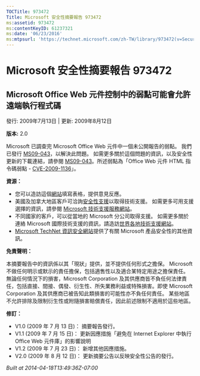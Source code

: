 ```yaml
---
TOCTitle: 973472
Title: Microsoft 安全性摘要報告 973472
ms:assetid: 973472
ms:contentKeyID: 61237321
ms:date: '06/23/2016'
ms:mtpsurl: 'https://technet.microsoft.com/zh-TW/library/973472(v=Security.10)'
---
```



Microsoft 安全性摘要報告 973472
===============================

Microsoft Office Web 元件控制中的弱點可能會允許遠端執行程式碼
-------------------------------------------------------------

發行: 2009年7月13日 | 更新: 2009年8月12日

**版本:** 2.0

Microsoft 已調查完 Microsoft Office Web 元件中一個未公開報告的弱點。 我們已發行 [MS09-043](https://technet.microsoft.com/security/bulletin/ms09-043)，以解決此問題。 如需更多關於這個問題的資訊，以及安全性更新的下載連結，請參閱 [MS09-043](https://technet.microsoft.com/security/bulletin/ms09-043)。所述弱點為「Office Web 元件 HTML 指令碼弱點 - [CVE-2009-1136](https://www.cve.mitre.org/cgi-bin/cvename.cgi?name=cve-2006-1136)」。

**資源：** 

-   您可以造訪這個[網站](https://support.microsoft.com/common/survey.aspx?scid=sw;en;1257&amp;showpage=1&amp;ws=technet&amp;sd=tech)填寫表格，提供意見反應。
-   美國及加拿大地區客戶可洽詢[安全性支援](https://go.microsoft.com/fwlink/?linkid=21131)以取得技術支援。 如需更多可用支援選擇的資訊，請參閱 [Microsoft 技術支援服務網站](https://support.microsoft.com/?ln=zh-tw)。
-   不同國家的客戶，可以從當地的 Microsoft 分公司取得支援。 如需更多關於連絡 Microsoft 國際技術支援的資訊，請造訪[世界各地技術支援網站](https://go.microsoft.com/fwlink/?linkid=21155)。
-   [Microsoft TechNet 資訊安全網站](https://technet.microsoft.com/zh-tw/security/default.aspx)提供了有關 Microsoft 產品安全性的其他資訊。

**免責聲明：** 

本摘要報告中的資訊係以其「現狀」提供，並不提供任何形式之擔保。 Microsoft 不做任何明示或默示的責任擔保，包括適售性以及適合某特定用途之擔保責任。 無論任何情況下的損害，Microsoft Corporation 及其供應商皆不負任何法律責任，包括直接、間接、偶發、衍生性、所失業務利益或特殊損害。即使 Microsoft Corporation 及其供應商已被告知此類損害的可能性亦不負任何責任。 某些地區不允許排除及限制衍生性或附隨損害賠償責任，因此前述限制不適用於這些地區。

**修訂：** 

-   V1.0 (2009 年 7 月 13 日)： 摘要報告發行。
-   V1.1 (2009 年 7 月 15 日)： 更新因應措施「避免在 Internet Explorer 中執行 Office Web 元件庫」的影響說明
-   V1.2 (2009 年 7 月 23 日)： 新增其他因應措施。
-   V2.0 (2009 年 8 月 12 日)： 更新摘要公告以反映安全性公告的發行。

*Built at 2014-04-18T13:49:36Z-07:00*

